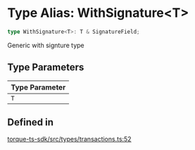 # Type Alias: WithSignature\<T\>

```ts
type WithSignature<T>: T & SignatureField;
```

Generic with signture type

## Type Parameters

| Type Parameter |
| ------ |
| `T` |

## Defined in

[torque-ts-sdk/src/types/transactions.ts:52](https://github.com/torque-labs/torque-ts-sdk/blob/e34efdf278512e8a58bacdba966e9cd90b1db20a/src/types/transactions.ts#L52)
